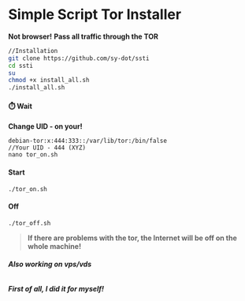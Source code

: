 # Simple Script Tor Installer

**Not browser!**
**Pass all traffic through the TOR**

```bash
//Installation
git clone https://github.com/sy-dot/ssti
cd ssti
su
chmod +x install_all.sh
./install_all.sh
```
#### **⏱️ Wait**
**Change UID - on your!**
```
debian-tor:x:444:333::/var/lib/tor:/bin/false
//Your UID - 444 (XYZ)
nano tor_on.sh
```
#### **Start**
```
./tor_on.sh
```
#### **Off**
```
./tor_off.sh
```

> **If there are problems with the tor, the Internet will be off on the whole machine!**

###### **Also working on vps/vds**

###### **First of all, I did it for myself!**

